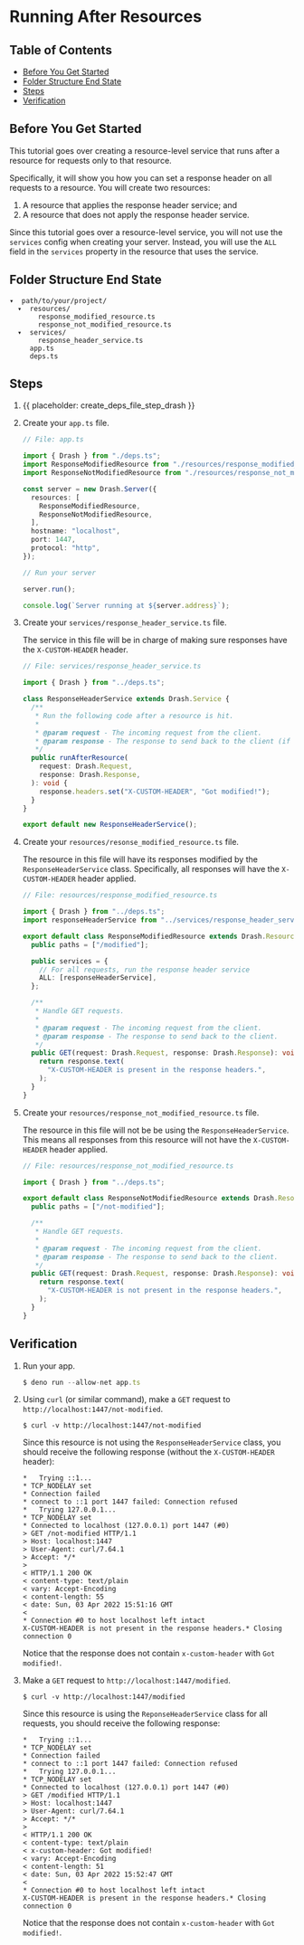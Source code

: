 # Running After Resources

## Table of Contents

- [Before You Get Started](#before-you-get-started)
- [Folder Structure End State](#folder-structure-end-state)
- [Steps](#steps)
- [Verification](#verification)

## Before You Get Started

This tutorial goes over creating a resource-level service that runs after a
resource for requests only to that resource.

Specifically, it will show you how you can set a response header on all requests
to a resource. You will create two resources:

1. A resource that applies the response header service; and
2. A resource that does not apply the response header service.

Since this tutorial goes over a resource-level service, you will not use the
`services` config when creating your server. Instead, you will use the `ALL`
field in the `services` property in the resource that uses the service.

## Folder Structure End State

```text
▾  path/to/your/project/
  ▾  resources/
       response_modified_resource.ts
       response_not_modified_resource.ts
  ▾  services/
       response_header_service.ts
     app.ts
     deps.ts
```

## Steps

1. {{ placeholder: create_deps_file_step_drash }}

1. Create your `app.ts` file.

   ```typescript
   // File: app.ts

   import { Drash } from "./deps.ts";
   import ResponseModifiedResource from "./resources/response_modified_resource.ts";
   import ResponseNotModifiedResource from "./resources/response_not_modified_resource.ts";

   const server = new Drash.Server({
     resources: [
       ResponseModifiedResource,
       ResponseNotModifiedResource,
     ],
     hostname: "localhost",
     port: 1447,
     protocol: "http",
   });

   // Run your server

   server.run();

   console.log(`Server running at ${server.address}`);
   ```

1. Create your `services/response_header_service.ts` file.

   The service in this file will be in charge of making sure responses have the
   `X-CUSTOM-HEADER` header.

   ```typescript
   // File: services/response_header_service.ts

   import { Drash } from "../deps.ts";

   class ResponseHeaderService extends Drash.Service {
     /**
      * Run the following code after a resource is hit.
      *
      * @param request - The incoming request from the client.
      * @param response - The response to send back to the client (if needed).
      */
     public runAfterResource(
       request: Drash.Request,
       response: Drash.Response,
     ): void {
       response.headers.set("X-CUSTOM-HEADER", "Got modified!");
     }
   }

   export default new ResponseHeaderService();
   ```

1. Create your `resources/resonse_modified_resource.ts` file.

   The resource in this file will have its responses modified by the
   `ResponseHeaderService` class. Specifically, all responses will have the
   `X-CUSTOM-HEADER` header applied.

   ```typescript
   // File: resources/response_modified_resource.ts

   import { Drash } from "../deps.ts";
   import responseHeaderService from "../services/response_header_service.ts";

   export default class ResponseModifiedResource extends Drash.Resource {
     public paths = ["/modified"];

     public services = {
       // For all requests, run the response header service
       ALL: [responseHeaderService],
     };

     /**
      * Handle GET requests.
      *
      * @param request - The incoming request from the client.
      * @param response - The response to send back to the client.
      */
     public GET(request: Drash.Request, response: Drash.Response): void {
       return response.text(
         "X-CUSTOM-HEADER is present in the response headers.",
       );
     }
   }
   ```

1. Create your `resources/response_not_modified_resource.ts` file.

   The resource in this file will not be be using the `ResponseHeaderService`.
   This means all responses from this resource will not have the
   `X-CUSTOM-HEADER` header applied.

   ```typescript
   // File: resources/response_not_modified_resource.ts

   import { Drash } from "../deps.ts";

   export default class ResponseNotModifiedResource extends Drash.Resource {
     public paths = ["/not-modified"];

     /**
      * Handle GET requests.
      *
      * @param request - The incoming request from the client.
      * @param response - The response to send back to the client.
      */
     public GET(request: Drash.Request, response: Drash.Response): void {
       return response.text(
         "X-CUSTOM-HEADER is not present in the response headers.",
       );
     }
   }
   ```

## Verification

1. Run your app.

   ```typescript
   $ deno run --allow-net app.ts
   ```

2. Using `curl` (or similar command), make a `GET` request to
   `http://localhost:1447/not-modified`.

   ```text
   $ curl -v http://localhost:1447/not-modified
   ```

   Since this resource is not using the `ResponseHeaderService` class, you
   should receive the following response (without the `X-CUSTOM-HEADER` header):

   ```text
   *   Trying ::1...
   * TCP_NODELAY set
   * Connection failed
   * connect to ::1 port 1447 failed: Connection refused
   *   Trying 127.0.0.1...
   * TCP_NODELAY set
   * Connected to localhost (127.0.0.1) port 1447 (#0)
   > GET /not-modified HTTP/1.1
   > Host: localhost:1447
   > User-Agent: curl/7.64.1
   > Accept: */*
   >
   < HTTP/1.1 200 OK
   < content-type: text/plain
   < vary: Accept-Encoding
   < content-length: 55
   < date: Sun, 03 Apr 2022 15:51:16 GMT
   <
   * Connection #0 to host localhost left intact
   X-CUSTOM-HEADER is not present in the response headers.* Closing connection 0
   ```

   Notice that the response does not contain `x-custom-header` with
   `Got modified!`.

3. Make a `GET` request to `http://localhost:1447/modified`.

   ```text
   $ curl -v http://localhost:1447/modified
   ```

   Since this resource is using the `ReponseHeaderService` class for all
   requests, you should receive the following response:

   ```text
   *   Trying ::1...
   * TCP_NODELAY set
   * Connection failed
   * connect to ::1 port 1447 failed: Connection refused
   *   Trying 127.0.0.1...
   * TCP_NODELAY set
   * Connected to localhost (127.0.0.1) port 1447 (#0)
   > GET /modified HTTP/1.1
   > Host: localhost:1447
   > User-Agent: curl/7.64.1
   > Accept: */*
   >
   < HTTP/1.1 200 OK
   < content-type: text/plain
   < x-custom-header: Got modified!
   < vary: Accept-Encoding
   < content-length: 51
   < date: Sun, 03 Apr 2022 15:52:47 GMT
   <
   * Connection #0 to host localhost left intact
   X-CUSTOM-HEADER is present in the response headers.* Closing connection 0
   ```

   Notice that the response does not contain `x-custom-header` with
   `Got modified!`.
